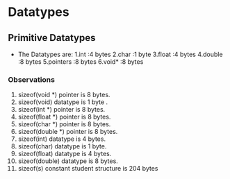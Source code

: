 # Datatypes
## Primitive Datatypes
- The Datatypes are:
   1.int      :4 bytes
   2.char     :1 byte
   3.float    :4 bytes
   4.double   :8 bytes
   5.pointers :8 bytes
   6.void*    :8 bytes
   
### Observations
1. sizeof(void *) pointer is 8 bytes.
2. sizeof(void) datatype is 1 byte .
3. sizeof(int *) pointer is 8 bytes.
4. sizeof(float *) pointer is 8 bytes.
5. sizeof(char *) pointer is 8 bytes.
6. sizeof(double *) pointer is 8 bytes.
7. sizeof(int) datatype is 4 bytes.
8. sizeof(char) datatype is 1 byte.
9. sizeof(float) datatype is 4 bytes.
10. sizeof(double) datatype is 8 bytes.
11. sizeof(s)  constant student structure is 204 bytes
   
